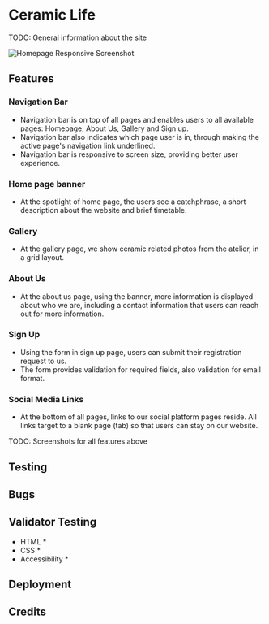 # Ceramic Life

TODO: General information about the site

![Homepage Responsive Screenshot](https://ozlemhafalir.github.io/ceramiclife/assets/readme/homepage-responsive-screenshot.png)

## Features

### Navigation Bar
* Navigation bar is on top of all pages and enables users to all available pages: Homepage, About Us, Gallery and Sign up.
* Navigation bar also indicates which page user is in, through making the active page's navigation link underlined.
* Navigation bar is responsive to screen size, providing better user experience.

### Home page banner
* At the spotlight of home page, the users see a catchphrase, a short description about the website and brief timetable.

### Gallery
* At the gallery page, we show ceramic related photos from the atelier, in a grid layout.

### About Us
* At the about us page, using the banner, more information is displayed about who we are, including a contact information that users can reach out for more information.

### Sign Up
* Using the form in sign up page, users can submit their registration request to us.
* The form provides validation for required fields, also validation for email format.

### Social Media Links
* At the bottom of all pages, links to our social platform pages reside. All links target to a blank page (tab) so that users can stay on our website.

TODO: Screenshots for all features above

## Testing

## Bugs

## Validator Testing
* HTML
    *
* CSS
    *
* Accessibility
    *

## Deployment


## Credits
